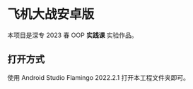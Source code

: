 # 飞机大战安卓版

本项目是深专 2023 春 OOP **实践课** 实验作品。

## 打开方式

使用 Android Studio Flamingo 2022.2.1 打开本工程文件夹即可。
